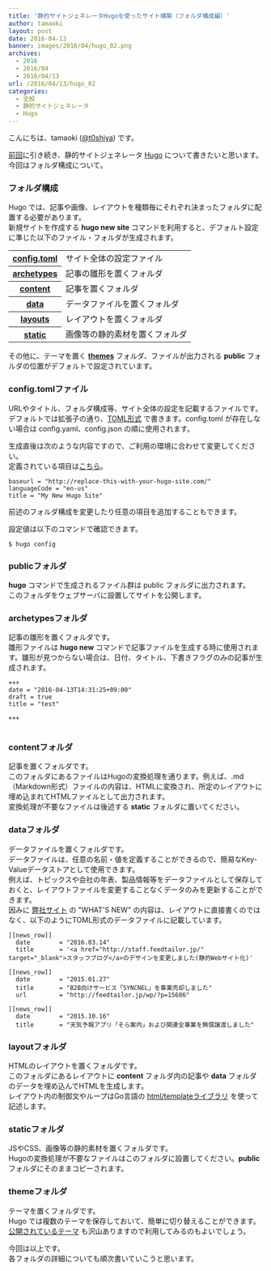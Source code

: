 ```yaml
---
title: '静的サイトジェネレータHugoを使ったサイト構築（フォルダ構成編）'
author: tamaoki
layout: post
date: 2016-04-13
banner: images/2016/04/hugo_02.png
archives:
  - 2016
  - 2016/04
  - 2016/04/13
url: /2016/04/13/hugo_02
categories:
  - 全般
  - 静的サイトジェネレータ
  - Hugo
---
```


こんにちは、tamaoki ([@t0shiya](https://twitter.com/t0shiya)) です。

[前回](/2016/04/05/hugo_01)に引き続き、静的サイトジェネレータ [Hugo](http://gohugo.io) について書きたいと思います。今回はフォルダ構成について。

<!--more-->

### フォルダ構成

Hugo では、記事や画像、レイアウトを種類毎にそれぞれ決まったフォルダに配置する必要があります。    
新規サイトを作成する **hugo new site** コマンドを利用すると、デフォルト設定に準じた以下のファイル・フォルダが生成されます。

<table>
<tr><th><a href="http://gohugo.io/overview/configuration/" target="_blank">config.toml</a></th><td>サイト全体の設定ファイル</td></tr>
<tr><th><a href="http://gohugo.io/content/archetypes/" target="_blank">archetypes</a></th><td>記事の雛形を置くフォルダ</td></tr>
<tr><th><a href="http://gohugo.io/content/organization/" target="_blank">content</a></th><td>記事を置くフォルダ</td></tr>
<tr><th><a href="http://gohugo.io/extras/datafiles/" target="_blank">data</a></th><td>データファイルを置くフォルダ</td></tr>
<tr><th><a href="http://gohugo.io/layout/overview/" target="_blank">layouts</a></th><td>レイアウトを置くフォルダ</td></tr>
<tr><th><a href="http://gohugo.io/themes/creation#toc_4" target="_blank">static</a></th><td>画像等の静的素材を置くフォルダ</td></tr>
</table>

その他に、テーマを置く **[themes](http://gohugo.io/themes/overview/)** フォルダ、ファイルが出力される **public** フォルダの位置がデフォルトで設定されています。

### config.tomlファイル

URLやタイトル、フォルダ構成等、サイト全体の設定を記載するファイルです。  
デフォルトでは拡張子の通り、[TOML形式](https://github.com/toml-lang/toml) で書きます。config.toml が存在しない場合は config.yaml、config.json の順に使用されます。

生成直後は次のような内容ですので、ご利用の環境に合わせて変更してください。  
定義されている項目は[こちら](http://gohugo.io/overview/configuration/)。  

```
baseurl = "http://replace-this-with-your-hugo-site.com/"
languageCode = "en-us"
title = "My New Hugo Site"
```

前述のフォルダ構成を変更したり任意の項目を追加することもできます。

設定値は以下のコマンドで確認できます。
```
$ hugo config
```

### publicフォルダ

**hugo** コマンドで生成されるファイル群は public フォルダに出力されます。  
このフォルダをウェブサーバに設置してサイトを公開します。


### archetypesフォルダ

記事の雛形を置くフォルダです。  
雛形ファイルは **hugo new** コマンドで記事ファイルを生成する時に使用されます。雛形が見つからない場合は、日付、タイトル、下書きフラグのみの記事が生成されます。

```
+++
date = "2016-04-13T14:31:25+09:00"
draft = true
title = "test"

+++


```

### contentフォルダ

記事を置くフォルダです。  
このフォルダにあるファイルはHugoの変換処理を通ります。例えば、.md（Markdown形式）ファイルの内容は、HTMLに変換され、所定のレイアウトに埋め込まれてHTMLファイルとして出力されます。  
変換処理が不要なファイルは後述する **static** フォルダに置いてください。

### dataフォルダ

データファイルを置くフォルダです。  
データファイルは、任意の名前・値を定義することができるので、簡易なKey-Valueデータストアとして使用できます。  
例えば、トピックスや会社の年表、製品情報等をデータファイルとして保存しておくと、レイアウトファイルを変更することなくデータのみを更新することができます。  
因みに <a href="http://www.feedtailor.jp/" target="_blank">弊社サイト</a> の "WHAT'S NEW" の内容は、レイアウトに直接書くのではなく、以下のようにTOML形式のデータファイルに記載しています。

```
[[news_row]]
  date        = "2016.03.14"
  title       = '<a href="http://staff.feedtailor.jp/" target="_blank">スタッフブログ</a>のデザインを変更しました(静的Webサイト化)'

[[news_row]]
  date        = "2015.01.27"
  title       = "B2B向けサービス「SYNCNEL」を事業売却しました"
  url         = "http://feedtailor.jp/wp/?p=15686"

[[news_row]]
  date        = "2015.10.16"
  title       = "天気予報アプリ「そら案内」および関連全事業を無償譲渡しました"
```

### layoutフォルダ

HTMLのレイアウトを置くフォルダです。  
このフォルダにあるレイアウトに **content** フォルダ内の記事や **data** フォルダのデータを埋め込んでHTMLを生成します。  
レイアウト内の制御文やループはGo言語の [html/templateライブラリ](https://golang.org/pkg/html/template/) を使って記述します。

### staticフォルダ

JSやCSS、画像等の静的素材を置くフォルダです。  
Hugoの変換処理が不要なファイルはこのフォルダに設置してください。**public** フォルダにそのままコピーされます。

### themeフォルダ

テーマを置くフォルダです。  
Hugo では複数のテーマを保存しておいて、簡単に切り替えることができます。  
[公開されているテーマ](http://themes.gohugo.io/) も沢山ありますので利用してみるのもよいでしょう。


今回は以上です。  
各フォルダの詳細についても順次書いていこうと思います。


